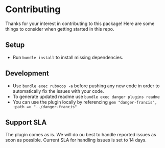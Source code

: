 # Contributing

Thanks for your interest in contributing to this package! Here are some things to consider when getting started in this repo.

## Setup

* Run `bundle install` to install missing dependencies.

## Development

* Use `bundle exec rubocop -a` before pushing any new code in order to automatically fix the issues with your code.
* To generate updated readme use `bundle exec danger plugins readme`
* You can use the plugin locally by referencing `gem "danger-francis", :path => "../danger-francis"`

## Support SLA
The plugin comes as is. We will do ou best to handle reported issues as soon as possible.
Current SLA for handling issues is set to 14 days.
